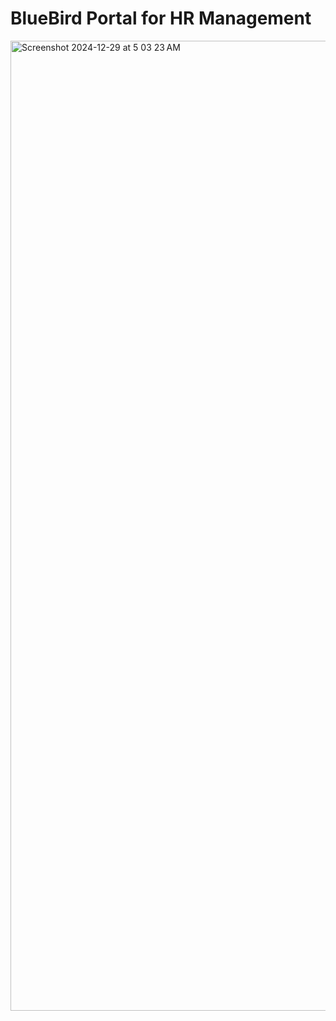 # BlueBird Portal for HR Management

<img width="1552" alt="Screenshot 2024-12-29 at 5 03 23 AM" src="https://github.com/user-attachments/assets/167399d6-ec94-4049-b883-8d0558e573e1" />

